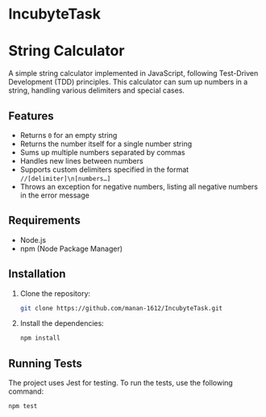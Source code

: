 # IncubyteTask

# String Calculator

A simple string calculator implemented in JavaScript, following Test-Driven Development (TDD) principles. This calculator can sum up numbers in a string, handling various delimiters and special cases.

## Features

- Returns `0` for an empty string
- Returns the number itself for a single number string
- Sums up multiple numbers separated by commas
- Handles new lines between numbers
- Supports custom delimiters specified in the format `//[delimiter]\n[numbers…]`
- Throws an exception for negative numbers, listing all negative numbers in the error message

## Requirements

- Node.js
- npm (Node Package Manager)

## Installation

1. Clone the repository:
    ```bash
    git clone https://github.com/manan-1612/IncubyteTask.git
    ```

2. Install the dependencies:
    ```bash
    npm install
    ```

## Running Tests

The project uses Jest for testing. To run the tests, use the following command:

```bash
npm test

